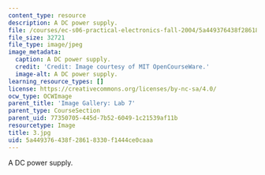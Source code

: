 ```yaml
---
content_type: resource
description: A DC power supply.
file: /courses/ec-s06-practical-electronics-fall-2004/5a449376438f28618330f1444ce0caaa_3.jpg
file_size: 32721
file_type: image/jpeg
image_metadata:
  caption: A DC power supply.
  credit: 'Credit: Image courtesy of MIT OpenCourseWare.'
  image-alt: A DC power supply.
learning_resource_types: []
license: https://creativecommons.org/licenses/by-nc-sa/4.0/
ocw_type: OCWImage
parent_title: 'Image Gallery: Lab 7'
parent_type: CourseSection
parent_uid: 77350705-445d-7b52-6049-1c21539af11b
resourcetype: Image
title: 3.jpg
uid: 5a449376-438f-2861-8330-f1444ce0caaa
---
```

A DC power supply.